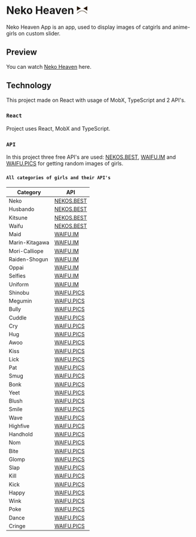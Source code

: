 # Neko Heaven <img src="./public/main_logo.svg" alt="Neko Heaven Logo" width="30"/>

Neko Heaven App is an app, used to display images of catgirls and anime-girls on custom slider.

## Preview

You can watch [Neko Heaven](https://neko-heaven.vercel.app/) here.

## Technology

This project made on React with usage of MobX, TypeScript and 2 API's.

### `React`

Project uses React, MobX and TypeScript.

### `API`

In this project three free API's are used: [NEKOS.BEST](https://nekos.best/), [WAIFU.IM](https://www.waifu.im/) and [WAIFU.PICS](https://waifu.pics/docs) for getting random images of girls.

#### `All categories of girls and their API's`

| Category       | API                                   |
| -------------- | ------------------------------------- |
| Neko           | [NEKOS.BEST](https://nekos.best/)     |
| Husbando       | [NEKOS.BEST](https://nekos.best/)     |
| Kitsune        | [NEKOS.BEST](https://nekos.best/)     |
| Waifu          | [NEKOS.BEST](https://nekos.best/)     |
| Maid           | [WAIFU.IM](https://www.waifu.im/)     |
| Marin-Kitagawa | [WAIFU.IM](https://www.waifu.im/)     |
| Mori-Calliope  | [WAIFU.IM](https://www.waifu.im/)     |
| Raiden-Shogun  | [WAIFU.IM](https://www.waifu.im/)     |
| Oppai          | [WAIFU.IM](https://www.waifu.im/)     |
| Selfies        | [WAIFU.IM](https://www.waifu.im/)     |
| Uniform        | [WAIFU.IM](https://www.waifu.im/)     |
| Shinobu        | [WAIFU.PICS](https://waifu.pics/docs) |
| Megumin        | [WAIFU.PICS](https://waifu.pics/docs) |
| Bully          | [WAIFU.PICS](https://waifu.pics/docs) |
| Cuddle         | [WAIFU.PICS](https://waifu.pics/docs) |
| Cry            | [WAIFU.PICS](https://waifu.pics/docs) |
| Hug            | [WAIFU.PICS](https://waifu.pics/docs) |
| Awoo           | [WAIFU.PICS](https://waifu.pics/docs) |
| Kiss           | [WAIFU.PICS](https://waifu.pics/docs) |
| Lick           | [WAIFU.PICS](https://waifu.pics/docs) |
| Pat            | [WAIFU.PICS](https://waifu.pics/docs) |
| Smug           | [WAIFU.PICS](https://waifu.pics/docs) |
| Bonk           | [WAIFU.PICS](https://waifu.pics/docs) |
| Yeet           | [WAIFU.PICS](https://waifu.pics/docs) |
| Blush          | [WAIFU.PICS](https://waifu.pics/docs) |
| Smile          | [WAIFU.PICS](https://waifu.pics/docs) |
| Wave           | [WAIFU.PICS](https://waifu.pics/docs) |
| Highfive       | [WAIFU.PICS](https://waifu.pics/docs) |
| Handhold       | [WAIFU.PICS](https://waifu.pics/docs) |
| Nom            | [WAIFU.PICS](https://waifu.pics/docs) |
| Bite           | [WAIFU.PICS](https://waifu.pics/docs) |
| Glomp          | [WAIFU.PICS](https://waifu.pics/docs) |
| Slap           | [WAIFU.PICS](https://waifu.pics/docs) |
| Kill           | [WAIFU.PICS](https://waifu.pics/docs) |
| Kick           | [WAIFU.PICS](https://waifu.pics/docs) |
| Happy          | [WAIFU.PICS](https://waifu.pics/docs) |
| Wink           | [WAIFU.PICS](https://waifu.pics/docs) |
| Poke           | [WAIFU.PICS](https://waifu.pics/docs) |
| Dance          | [WAIFU.PICS](https://waifu.pics/docs) |
| Cringe         | [WAIFU.PICS](https://waifu.pics/docs) |
